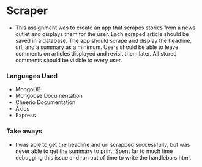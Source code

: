 # Scraper

* This assignment was to create an app that scrapes stories from a news outlet and displays them for the user.  Each scraped article should be saved in a database.  The app should scrape and display the headline, url, and a summary as a minimum.  Users should be able to leave comments on articles displayed and revisit them later.  All stored comments should be visible to every user.


### Languages Used

* MongoDB
* Mongoose Documentation
* Cheerio Documentation
* Axios
* Express

###  Take aways

* I was able to get the headline and url scrapped successfully, but was never able to get the summary to print.  Spent far to much time debugging this issue and ran out of time to write the handlebars html.






